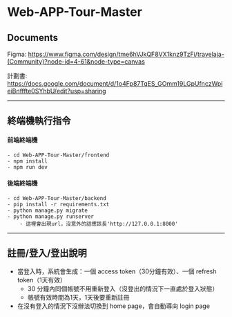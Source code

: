 # Web-APP-Tour-Master

## Documents
Figma: https://www.figma.com/design/tme6hVJkQF8VX1knz9TzFi/travelaja-(Community)?node-id=4-61&node-type=canvas

計劃書: https://docs.google.com/document/d/1o4Fp87TqES_GOmm19LGpUfnczWpieiBnfffte0SYhbU/edit?usp=sharing

---

## 終端機執行指令

#### 前端終端機
```
- cd Web-APP-Tour-Master/frontend
- npm install
- npm run dev
```

#### 後端終端機
```
- cd Web-APP-Tour-Master/backend
- pip install -r requirements.txt
- python manage.py migrate
- python manage.py runserver
    - 這裡會出現url，沒意外的話應該長'http://127.0.0.1:8000'
```




---

## 註冊/登入/登出說明
- 當登入時，系統會生成：一個 access token（30分鐘有效）、一個 refresh token（1天有效）
    - 30 分鐘內同個帳號不用重新登入（沒登出的情況下一直處於登入狀態）
    - 帳號有效時間為1天，1天後要重新註冊
- 在沒有登入的情況下沒辦法切換到 home page，會自動導向 login page
